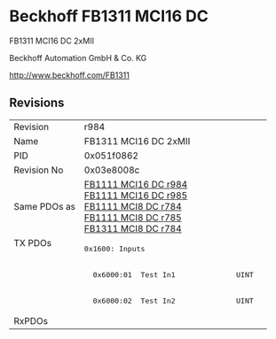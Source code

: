 # Beckhoff FB1311 MCI16 DC

FB1311 MCI16 DC 2xMII

Beckhoff Automation GmbH & Co. KG

http://www.beckhoff.com/FB1311

## Revisions
<table>
<tr >
<td>Revision</td>
<td>r984</td>
</tr>
<tr >
<td>Name</td>
<td>FB1311 MCI16 DC 2xMII</td>
</tr>
<tr >
<td>PID</td>
<td>0x051f0862</td>
</tr>
<tr >
<td>Revision No</td>
<td>0x03e8008c</td>
</tr>
<tr >
<td>Same PDOs as</td>
<td><a href="FB1111+MCI16+DC">FB1111 MCI16 DC r984</a><br/><a href="FB1111+MCI16+DC">FB1111 MCI16 DC r985</a><br/><a href="FB1111+MCI8+DC">FB1111 MCI8 DC r784</a><br/><a href="FB1111+MCI8+DC">FB1111 MCI8 DC r785</a><br/><a href="FB1311+MCI8+DC">FB1311 MCI8 DC r784</a></td>
</tr>
<tr class="txpdo">
<td rowspan=3 valign=top>TX PDOs</td>
<td><pre>0x1600: Inputs</pre></td>
<td></td>
</tr>
<tr class="txpdo">
<td><pre>  0x6000:01  Test In1              UINT</pre></td>
</tr>
<tr class="txpdo">
<td><pre>  0x6000:02  Test In2              UINT</pre></td>
</tr>
<tr >
<td>RxPDOs</td>
<td></td>
</tr>
</table>
